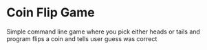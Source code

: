 # Coin Flip Game

Simple command line game where you pick either heads or tails and program flips a coin and tells user guess was correct

